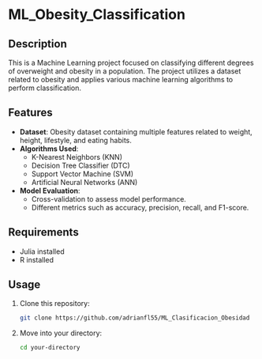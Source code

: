 # ML_Obesity_Classification

## Description
This is a Machine Learning project focused on classifying different degrees of overweight and obesity in a population. The project utilizes a dataset related to obesity and applies various machine learning algorithms to perform classification.

## Features
- **Dataset**: Obesity dataset containing multiple features related to weight, height, lifestyle, and eating habits.
- **Algorithms Used**:
  - K-Nearest Neighbors (KNN)
  - Decision Tree Classifier (DTC)
  - Support Vector Machine (SVM)
  - Artificial Neural Networks (ANN)
- **Model Evaluation**:
  - Cross-validation to assess model performance.
  - Different metrics such as accuracy, precision, recall, and F1-score.

## Requirements
- Julia installed
- R installed

## Usage
1. Clone this repository:
   ```bash
   git clone https://github.com/adrianfl55/ML_Clasificacion_Obesidad
2. Move into your directory:
   ```bash
   cd your-directory
